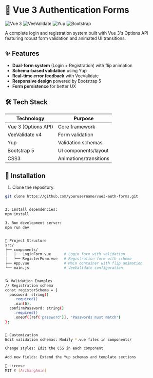 # 🔐 Vue 3 Authentication Forms

![Vue 3](https://img.shields.io/badge/Vue.js-3.x-4FC08D?logo=vuedotjs)
![VeeValidate](https://img.shields.io/badge/VeeValidate-4.x-FF4785)
![Yup](https://img.shields.io/badge/Yup-Validation-FF6B6B)
![Bootstrap](https://img.shields.io/badge/Bootstrap-5.x-7952B3)

A complete login and registration system built with Vue 3's Options API featuring robust form validation and animated UI transitions.

## ✨ Features

- **Dual-form system** (Login + Registration) with flip animation
- **Schema-based validation** using Yup
- **Real-time error feedback** with VeeValidate
- **Responsive design** powered by Bootstrap 5
- **Form persistence** for better UX

## 🛠 Tech Stack

| Technology | Purpose |
|------------|---------|
| Vue 3 (Options API) | Core framework |
| VeeValidate v4 | Form validation |
| Yup | Validation schemas |
| Bootstrap 5 | UI components/layout |
| CSS3 | Animations/transitions |

## 🚀 Installation

1. Clone the repository:
```bash
git clone https://github.com/yourusername/vue3-auth-forms.git


2. Install dependencies:
npm install

3. Run development server:
npm run dev


📂 Project Structure
src/
├── components/
│   ├── LoginForm.vue      # Login form with validation
│   └── RegisterForm.vue   # Registration form with schema
├── App.vue                # Main container with flip animation
└── main.js                # VeeValidate configuration


🔍 Validation Examples
// Registration schema
const registerSchema = {
  password: string()
    .required()
    .min(6),
  confirmPassword: string()
    .required()
    .oneOf([ref('password')], "Passwords must match")
};


📝 Customization
Edit validation schemas: Modify *.vue files in components/

Change styles: Edit the CSS in each component

Add new fields: Extend the Yup schemas and template sections

📜 License
MIT © [ArzhangAmin]

